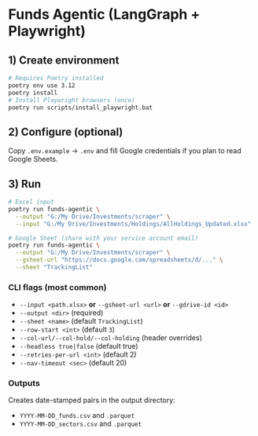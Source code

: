 # Funds Agentic (LangGraph + Playwright)

## 1) Create environment
```bash
# Requires Poetry installed
poetry env use 3.12
poetry install
# Install Playwright browsers (once)
poetry run scripts/install_playwright.bat
```

## 2) Configure (optional)
Copy `.env.example` → `.env` and fill Google credentials if you plan to read Google Sheets.

## 3) Run
```bash
# Excel input
poetry run funds-agentic \
  --output "G:/My Drive/Investments/scraper" \
  --input "G:/My Drive/Investments/Holdings/AllHoldings_Updated.xlsx"

# Google Sheet (share with your service account email)
poetry run funds-agentic \
  --output "G:/My Drive/Investments/scraper" \
  --gsheet-url "https://docs.google.com/spreadsheets/d/..." \
  --sheet "TrackingList"
```

### CLI flags (most common)
- `--input <path.xlsx>` **or** `--gsheet-url <url>` **or** `--gdrive-id <id>`
- `--output <dir>` (required)
- `--sheet <name>` (default `TrackingList`)
- `--row-start <int>` (default `3`)
- `--col-url/--col-hold/--col-holding` (header overrides)
- `--headless true|false` (default true)
- `--retries-per-url <int>` (default 2)
- `--nav-timeout <sec>` (default 20)

### Outputs
Creates date-stamped pairs in the output directory:
- `YYYY-MM-DD_funds.csv` and `.parquet`
- `YYYY-MM-DD_sectors.csv` and `.parquet`
